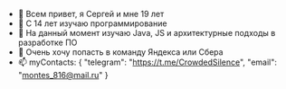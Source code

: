 - 👋 Всем привет, я Сергей и мне 19 лет
- 👀 С 14 лет изучаю программирование
- 🌱 На данный момент изучаю Java, JS и архитектурные подходы в разработке ПО
- 💞️ Очень хочу попасть в команду Яндекса или Сбера
- 📫 myContacts: {
      "telegram": "https://t.me/CrowdedSilence",
      "email": "montes_816@mail.ru"
    }
